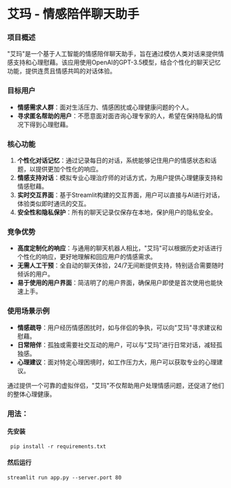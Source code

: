 # 艾玛 - 情感陪伴聊天助手

### 项目概述
"艾玛"是一个基于人工智能的情感陪伴聊天助手，旨在通过模仿人类对话来提供情感支持和心理慰藉。该应用使用OpenAI的GPT-3.5模型，结合个性化的聊天记忆功能，提供连贯且情感共鸣的对话体验。

### 目标用户
- **情感需求人群**：面对生活压力、情感困扰或心理健康问题的个人。
- **寻求匿名帮助的用户**：不愿意面对面咨询心理专家的人，希望在保持隐私的情况下得到心理慰藉。

### 核心功能
1. **个性化对话记忆**：通过记录每日的对话，系统能够记住用户的情感状态和话题，以提供更加个性化的响应。
2. **情感支持对话**：模拟专业心理治疗师的对话方式，为用户提供心理健康支持和情感慰藉。
3. **实时交互界面**：基于Streamlit构建的交互界面，用户可以直接与AI进行对话，体验类似即时通讯的交互。
4. **安全性和隐私保护**：所有的聊天记录仅保存在本地，保护用户的隐私安全。

### 竞争优势
- **高度定制化的响应**：与通用的聊天机器人相比，"艾玛"可以根据历史对话进行个性化的响应，更好地理解和回应用户的情感需求。
- **无需人工干预**：全自动的聊天体验，24/7无间断提供支持，特别适合需要随时倾诉的用户。
- **易于使用的用户界面**：简洁明了的用户界面，确保用户即使是首次使用也能快速上手。

### 使用场景示例
- **情感疏导**：用户经历情感困扰时，如与伴侣的争执，可以向"艾玛"寻求建议和慰藉。
- **日常陪伴**：孤独或需要社交互动的用户，可以与"艾玛"进行日常对话，减轻孤独感。
- **心理建议**：面对特定心理困境时，如工作压力大，用户可以获取专业的心理建议。

通过提供一个可靠的虚拟伴侣，"艾玛"不仅帮助用户处理情感问题，还促进了他们的整体心理健康。

### 用法：

#### 先安装
```
 pip install -r requirements.txt
```

#### 然后运行
```
streamlit run app.py --server.port 80
```

